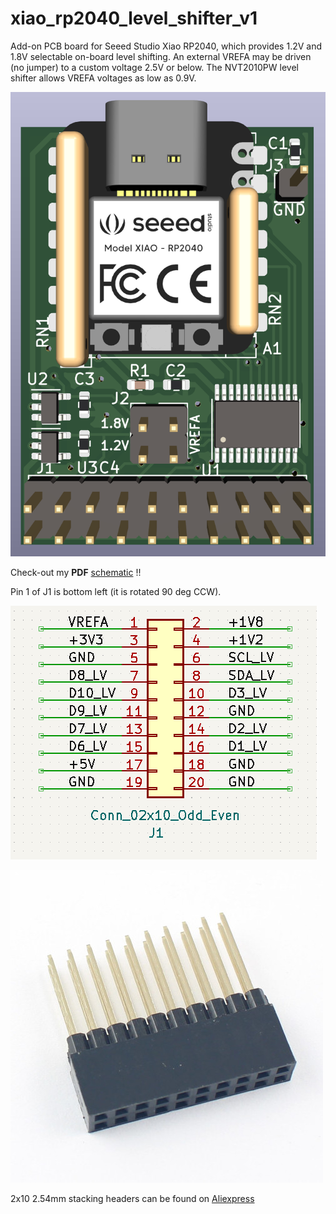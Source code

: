# xiao_rp2040_level_shifter_v1
Add-on PCB board for Seeed Studio Xiao RP2040, which provides 1.2V and 1.8V selectable on-board level shifting. An external VREFA may be driven (no jumper) to a custom voltage 2.5V or below. The NVT2010PW level shifter allows VREFA voltages as low as 0.9V.

![picture](https://github.com/charkster/xiao_rp2040_level_shifter_v1/blob/main/xiao_rp2040_level_shifter_v1_pcb.png)

Check-out my **PDF** [schematic](https://github.com/charkster/xiao_rp2040_level_shifter_v1/blob/main/xiao_rp2040_level_shifter_v1_schematic.pdf) !!

Pin 1 of J1 is bottom left (it is rotated 90 deg CCW).

![picture](https://github.com/charkster/xiao_rp2040_level_shifter_v1/blob/main/xiao_rp2040_level_shifter_v1_header_sch.png)

![picture](https://github.com/charkster/xiao_rp2040_level_shifter_v1/blob/main/2x10stacking_header.jpg)

2x10 2.54mm stacking headers can be found on [Aliexpress](https://www.aliexpress.us/item/2251832794527968.html?gatewayAdapt=glo2usa4itemAdapt&_randl_shipto=US)
